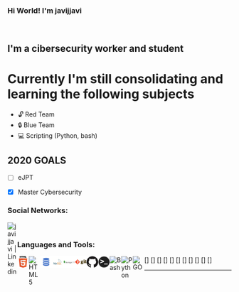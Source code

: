 ### Hi World! I'm javijjavi

<br />

## I'm a cibersecurity worker and student

# Currently I'm still consolidating and learning the following subjects

- :unlock: Red Team
- :lock: Blue Team
- :computer: Scripting (Python, bash)

## 2020 GOALS
- [ ] eJPT 
- [x] Master Cybersecurity


### Social Networks:

[<img align="left" alt="javijjavi | Linkedin" width="22px" src="https://cdn.jsdelivr.net/npm/simple-icons@v3/icons/linkedin.svg" />][linkedin]

<br />

### Languages and Tools:

[<img align="left" alt="HTML5" width="26px" src="https://raw.githubusercontent.com/github/explore/80688e429a7d4ef2fca1e82350fe8e3517d3494d/topics/html/html.png" />]
[<img align="left" alt="HTML5" width="26px" src="https://upload.wikimedia.org/wikipedia/commons/thumb/2/27/PHP-logo.svg/1200px-PHP-logo.svg.png" />]
[<img align="left" alt="SQL" width="26px" src="https://raw.githubusercontent.com/github/explore/80688e429a7d4ef2fca1e82350fe8e3517d3494d/topics/sql/sql.png" />]
[<img align="left" alt="MySQL" width="26px" src="https://raw.githubusercontent.com/github/explore/80688e429a7d4ef2fca1e82350fe8e3517d3494d/topics/mysql/mysql.png" />]
[<img align="left" alt="MongoDB" width="26px" src="https://raw.githubusercontent.com/github/explore/80688e429a7d4ef2fca1e82350fe8e3517d3494d/topics/mongodb/mongodb.png" />]
[<img align="left" alt="Git" width="26px" src="https://raw.githubusercontent.com/github/explore/80688e429a7d4ef2fca1e82350fe8e3517d3494d/topics/git/git.png" />]
[<img align="left" alt="GitHub" width="26px" src="https://raw.githubusercontent.com/github/explore/78df643247d429f6cc873026c0622819ad797942/topics/github/github.png" />]
[<img align="left" alt="Terminal" width="26px" src="https://raw.githubusercontent.com/github/explore/80688e429a7d4ef2fca1e82350fe8e3517d3494d/topics/terminal/terminal.png" />]
[<img align="left" alt="Bash" width="26px" src="https://cdn.lignux.com/wp-content/uploads/2018/06/bash2.png" />]
[<img align="left" alt="Python" width="26px" src="https://sitiobigdata.com/wp-content/uploads/2018/10/importar-datos-en-python.png" />]
[<img align="left" alt="GO" width="26px" src="https://upload.wikimedia.org/wikipedia/commons/thumb/0/05/Go_Logo_Blue.svg/1200px-Go_Logo_Blue.svg.png" />]

---

[linkedin]: https://www.linkedin.com/in/javier-garcia-martinez-de-carnero/